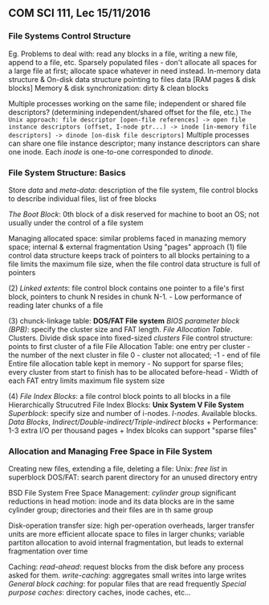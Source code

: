 ## COM SCI 111, Lec 15/11/2016
### File Systems Control Structure
Eg. Problems to deal with: read any blocks in a file, writing a new file, append to a file, etc.
Sparsely populated files - don't allocate all spaces for a large file at first; allocate space whatever in need instead. 
In-memory data structure & On-disk data structure pointing to files data [RAM pages & disk blocks]
	Memory & disk synchronization: dirty & clean blocks

Multiple processes working on the same file; independent or shared file descriptors? (determining independent/shared offset for the file, etc.)
	```
	The Unix approach:
	file descriptor [open-file references] -> open file instance descriptors (offset, I-node ptr...) -> inode [in-memory file descriptors] -> dinode [on-disk file descriptors]
	```
	Multiple processes can share one file instance descriptor; many instance descriptors can share one inode. Each *inode* is one-to-one corresponded to *dinode*.
	
### File System Structure: Basics
Store *data* and *meta-data*: description of the file system, file control blocks to describe individual files, list of free blocks

*The Boot Block*: 0th block of a disk reserved for machine to boot an OS; not usually under the control of a file system

Managing allocated space: similar problems faced in manazing memory space; internal & external fragmentation
	Using "pages" approach
(1) file control data structure keeps track of pointers to all blocks pertaining to a file
	limits the maximum file size, when the file control data structure is full of pointers
	
(2) *Linked extents*: file control block contains one pointer to a file's first block, pointers to chunk N resides in chunk N-1.
	- Low performance of reading later chunks of a file

(3) chunck-linkage table: **DOS/FAT File system**
	*BIOS parameter block (BPB)*: specify the cluster size and FAT length. *File Allocation Table*. Clusters.
	Divide disk space into fixed-sized *clusters*
	File control structure: points to first cluster of a file
	File Allocation Table: one entry per cluster - the number of the next cluster in file
		0 - cluster not allocated; -1 - end of file
	Entire file allocation table kept in memory 
	- No support for sparse files; every cluster from start to finish has to be allocated before-head
	- Width of each FAT entry limits maximum file system size
	
(4) *File Index Blocks*: a file control block points to all blocks in a file
Hierarchically Strucutred File Index Blocks: **Unix System V File System**
	*Superblock*: specify size and number of i-nodes. *I-nodes*. Available blocks.
	*Data Blocks*, *Indirect/Double-indirect/Triple-indirect blocks*
	+ Performance: 1-3 extra I/O per thousand pages
	+ Index blcoks can support "sparse files"

### Allocation and Managing Free Space in File System
Creating new files, extending a file, deleting a file:
	Unix: *free list* in superblock
	DOS/FAT: search parent directory for an unused directory entry

BSD File System Free Space Management: *cylinder group*
	significant reductions in head motion: inode and its data blocks are in the same cylinder group; directories and their files are in th same group

Disk-operation transfer size: high per-operation overheads, larger transfer units are more efficient
	allocate space to files in larger chunks; variable partiton allocation to avoid internal fragmentation, but leads to external fragmentation over time
	
Caching: *read-ahead*: request blocks from the disk before any process asked for them. *write-caching*: aggregates small writes into large writes
	*General block caching*: for popular files that are read frequently
	*Special purpose caches*: directory caches, inode caches, etc... 
